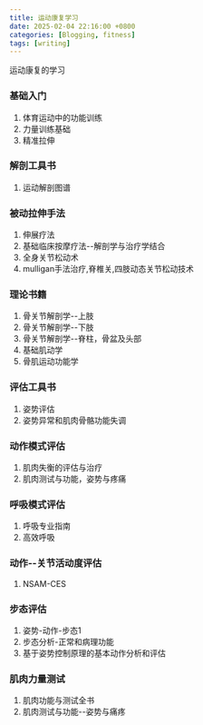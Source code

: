 ```yaml
---
title: 运动康复学习
date: 2025-02-04 22:16:00 +0800
categories: [Blogging, fitness]
tags: [writing]
---
```


运动康复的学习

### 基础入门

1. 体育运动中的功能训练
2. 力量训练基础
3. 精准拉伸

### 解剖工具书

1. 运动解剖图谱

### 被动拉伸手法

1. 伸展疗法
2. 基础临床按摩疗法--解剖学与治疗学结合
3. 全身关节松动术
4. mulligan手法治疗,脊椎关,四肢动态关节松动技术

### 理论书籍

1. 骨关节解剖学--上肢
2. 骨关节解剖学--下肢
3. 骨关节解剖学--脊柱，骨盆及头部
4. 基础肌动学
5. 骨肌运动功能学
  
### 评估工具书

1. 姿势评估
2. 姿势异常和肌肉骨骼功能失调

### 动作模式评估

1. 肌肉失衡的评估与治疗
2. 肌肉测试与功能，姿势与疼痛

### 呼吸模式评估

1. 呼吸专业指南
2. 高效呼吸

### 动作--关节活动度评估

1. NSAM-CES

### 步态评估

1. 姿势-动作-步态1
2. 步态分析-正常和病理功能
3. 基于姿势控制原理的基本动作分析和评估

### 肌肉力量测试

1. 肌肉功能与测试全书
2. 肌肉测试与功能--姿势与痛疼
